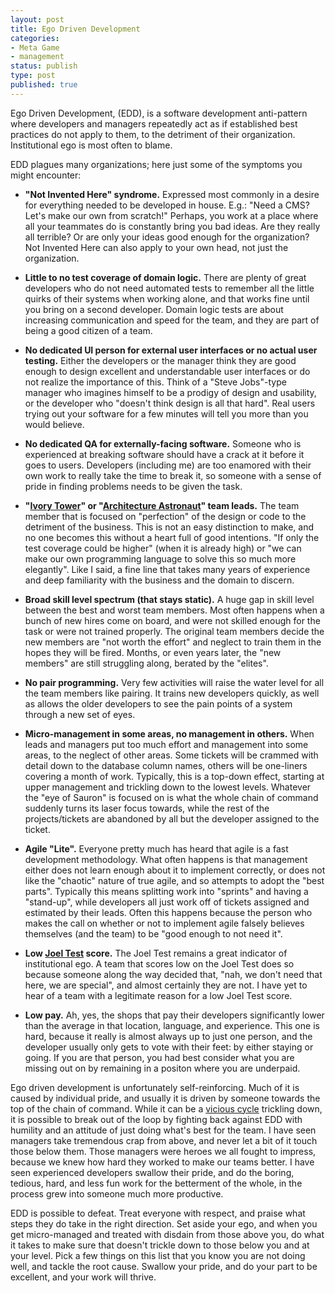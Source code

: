 ```yaml
---
layout: post
title: Ego Driven Development
categories:
- Meta Game
- management
status: publish
type: post
published: true
---
```


Ego Driven Development, (EDD), is a software development anti-pattern where
developers and managers repeatedly act as if established best practices do not
apply to them, to the detriment of their organization. Institutional ego is most
often to blame.

EDD plagues many organizations; here just some of the symptoms you might
encounter:

* **"Not Invented Here" syndrome.** Expressed most commonly in a desire for
  everything needed to be developed in house. E.g.: "Need a CMS? Let's make our
  own from scratch!" Perhaps, you work at a place where all your teammates do is
  constantly bring you bad ideas. Are they really all terrible? Or are only your
  ideas good enough for the organization? Not Invented Here can also apply to
  your own head, not just the organization.


* **Little to no test coverage of domain logic.** There are plenty of great
developers who do not need automated tests to remember all the little quirks of
their systems when working alone, and that works fine until you bring on a
second developer. Domain logic tests are about increasing communication and
speed for the team, and they are part of being a good citizen of a team.

* **No dedicated UI person for external user interfaces or no actual user
testing.** Either the developers or the manager think they are good enough to
design excellent and understandable user interfaces or do not realize the
importance of this. Think of a "Steve Jobs"-type manager who imagines himself to
be a prodigy of design and usability, or the developer who "doesn't think design
is all that hard". Real users trying out your software for a few minutes will
tell you more than you would believe.

* **No dedicated QA for externally-facing software.** Someone who is experienced
at breaking software should have a crack at it before it goes to users.
Developers (including me) are too enamored with their own work to really take
the time to break it, so someone with a sense of pride in finding problems needs
to be given the task.

* **"<a href="http://en.wikipedia.org/wiki/Ivory_Tower">Ivory Tower</a>" or "<a
href="http://www.joelonsoftware.com/articles/fog0000000018.html">Architecture Astronaut</a>" team leads.** The team member that is focused on "perfection" of
the design or code to the detriment of the business. This is not an easy
distinction to make, and no one becomes this without a heart full of good
intentions. "If only the test coverage could be higher" (when it is already
high) or "we can make our own programming language to solve this so much more
elegantly". Like I said, a fine line that takes many years of experience and
deep familiarity with the business and the domain to discern.

* **Broad skill level spectrum (that stays static).** A huge gap in skill level
between the best and worst team members. Most often happens when a bunch of new
hires come on board, and were not skilled enough for the task or were not
trained properly. The original team members decide the new members are "not
worth the effort" and neglect to train them in the hopes they will be fired.
Months, or even years later, the "new members" are still struggling along,
berated by the "elites".

* **No pair programming.** Very few activities will raise the water level for
all the team members like pairing. It trains new developers quickly, as well as
allows the older developers to see the pain points of a system through a new set
of eyes.

* **Micro-management in some areas, no management in others.** When leads and
managers put too much effort and management into some areas, to the neglect of
other areas. Some tickets will be crammed with detail down to the database
column names, others will be one-liners covering a month of work. Typically,
this is a top-down effect, starting at upper management and trickling down to
the lowest levels. Whatever the "eye of Sauron" is focused on is what the whole
chain of command suddenly turns its laser focus towards, while the rest of the
projects/tickets are abandoned by all but the developer assigned to the ticket.

* **Agile "Lite".** Everyone pretty much has heard that agile is a fast
development methodology. What often happens is that management either does not
learn enough about it to implement correctly, or does not like the "chaotic"
nature of true agile, and so attempts to adopt the "best parts". Typically this
means splitting work into "sprints" and having a "stand-up", while developers
all just work off of tickets assigned and estimated by their leads. Often this
happens because the person who makes the call on whether or not to implement
agile falsely believes themselves (and the team) to be "good enough to not need
it".

* **Low <a href="http://www.joelonsoftware.com/articles/fog0000000043.html">Joel Test</a> score.** The Joel Test remains a great indicator of institutional ego.
A team that scores low on the Joel Test does so because someone along the way
decided that, "nah, we don't need that here, we are special", and almost
certainly they are not. I have yet to hear of a team with a legitimate reason
for a low Joel Test score.

* **Low pay.** Ah, yes, the shops that pay their developers significantly
lower than the average in that location, language, and experience. This one is
hard, because it really is almost always up to just one person, and the
developer usually only gets to vote with their feet: by either staying or going.
If you are that person, you had best consider what you are missing out on by
remaining in a positon where you are underpaid.

Ego driven development is unfortunately self-reinforcing. Much of it is caused
by individual pride, and usually it is driven by someone towards the top of the
chain of command. While it can be a <a
href="http://en.wikipedia.org/wiki/Virtuous_circle_and_vicious_circle#Vicious_circle_2">vicious cycle</a> trickling down, it is possible to break out of the loop by fighting
back against EDD with humility and an attitude of just doing what's best for the
team. I have seen managers take tremendous crap from above, and never let a bit
of it touch those below them. Those managers were heroes we all fought to
impress, because we knew how hard they worked to make our teams better. I have
seen experienced developers swallow their pride, and do the boring, tedious,
hard, and less fun work for the betterment of the whole, in the process grew
into someone much more productive.

EDD is possible to defeat. Treat everyone with respect, and praise what steps
they do take in the right direction. Set aside your ego, and when you get
micro-managed and treated with disdain from those above you, do what it takes to
make sure that doesn't trickle down to those below you and at your level. Pick a
few things on this list that you know you are not doing well, and tackle the
root cause. Swallow your pride, and do your part to be excellent, and your work
will thrive. 

